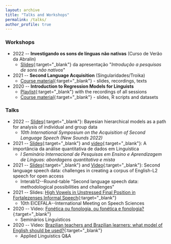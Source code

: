 ```yaml
---
layout: archive
title: "Talks and Workshops"
permalink: /talks/
author_profile: true
---
```


### Workshops

- 2022 -- **Investigando os sons de línguas não nativas** (Curso de Verão da Abralin)
  - [Slides](/files/2022-Abralin-cap-1.pdf){:target="_blank"} da apresentação "*Introdução a pesquisas de sons não nativos*" 
- 2021 -- **Second Language Acquisition** (Singularidades/Troika)
  - [Course material](https://www.dropbox.com/sh/d7a9yi49tvp3uiz/AABnkn5v-cGKuHpIxStSZngza?dl=0){:target="_blank"} - slides, recordings, texts
- 2020 -- **Introduction to Regression Models for Linguists** 
  - [Playlist](https://www.youtube.com/playlist?list=PL3Qku9eEGkK1TF274nuIva85i4RaeIvOw){:target="_blank"} with the recordings of all sessions
  - [Course material](https://www.dropbox.com/sh/h6w3qmoygq9hirf/AADxyv5YgrEO_0JJJaH4ZRhEa?dl=0){:target="_blank"} - slides, R scripts and datasets

### Talks

- 2022 -- [Slides](/files/2021-sem-ens-aprend-lgs-quant.pdf){:target="_blank"}: Bayesian hierarchical models as a path for analysis of individual and group data
  - *10th International Symposium on the Acquisition 
of Second Language Speech (New Sounds 2022)*
- 2021 -- [Slides](/files/2021-sem-ens-aprend-lgs-quant.pdf){:target="_blank"} and [video](https://www.youtube.com/watch?v=feY5lCPYsYM){:target="_blank"}: A importância da análise quantitativa de dados em Linguística
  - *I Seminário Internacional de Pesquisas em Ensino e Aprendizagem de Línguas: abordagens quantitativa e mista*
- 2021 -- [Slides](https://ronaldolimajr.github.io/files/2021_interab_roundTable.pdf){:target="_blank"} and [Video](https://www.youtube.com/watch?v=-K4GGSkHsXo){:target="_blank"}: Second language speech data: challenges in creating a corpus of English-L2 speech for open access
  - Interab12--Round-table "Second language speech data: methodological possibilities and challenges"
- 2021 -- Slides: [High Vowels in Unstressed Final Position in Fortalezenses Informal Speech](https://ronaldolimajr.github.io/files/vowelsInFortaleza.pdf){:target="_blank"} 
  - 10th EICEFALA--International Meeting on Speech Sciences
- 2020 -- Video: [Fonética ou fonologia, ou fonética e fonologia?](https://www.youtube.com/watch?v=-DJfiCY8hx8){:target="_blank"}
  -  Seminários Linguísticos
- 2020 -- Video: [Brazilian teachers and Brazilian learners: what model of English should be used?](https://www.youtube.com/watch?v=PAdDPtB0xsc){:target="_blank"}
  - Applied Linguistics Q&A

<!--
{% if site.talkmap_link == true %}

<p style="text-decoration:underline;"><a href="/talkmap.html">See a map of all the places I've given a talk!</a></p>

{% endif %}

{% for post in site.talks reversed %}
  {% include archive-single-talk.html %}
{% endfor %}
-->
